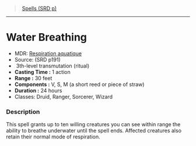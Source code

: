 ﻿---
!SpellItem
Family: SpellVO
Level: 3
Type: transmutation
Ritual: ritual
CastingTime: 1 action
Range: 30 feet
Components: V, S, M (a short reed or piece of straw)
Duration: 24 hours
Classes: Druid, Ranger, Sorcerer, Wizard
Id: spells_vo.md#water-breathing
ParentLink: spells_vo.md#spells-srd-p
Name: Water Breathing
ParentName: Spells (SRD p)
NameLevel: 1
AltName: '[Respiration aquatique](hd_spells_respiration_aquatique.md)'
Source: (SRD p191)
Attributes:
  Name: Water Breathing
  Markdown: >+
    # <!--Name-->Water Breathing<!--/Name-->


    - MDR: <!--AltName-->[Respiration aquatique](hd_spells_respiration_aquatique.md)<!--/AltName-->

    - Source: <!--Source-->(SRD p191)<!--/Source-->

    -  <!--Level-->3<!--/Level-->th-level <!--Type-->transmutation<!--/Type--> (<!--Ritual-->ritual<!--/Ritual-->)

    - **Casting Time :** <!--CastingTime-->1 action<!--/CastingTime-->

    - **Range :** <!--Range-->30 feet<!--/Range-->

    - **Components :** <!--Components-->V, S, M (a short reed or piece of straw)<!--/Components-->

    - **Duration :** <!--Duration-->24 hours<!--/Duration-->

    - Classes: <!--Classes-->Druid, Ranger, Sorcerer, Wizard<!--/Classes-->


    ### Description


    This spell grants up to ten willing creatures you can see within range the ability to breathe underwater until the spell ends. Affected creatures also retain their normal mode of respiration.

  AltName: '[Respiration aquatique](hd_spells_respiration_aquatique.md)'
  Source: (SRD p191)
  Level: 3
  Type: transmutation
  Ritual: ritual
  CastingTime: 1 action
  Range: 30 feet
  Components: V, S, M (a short reed or piece of straw)
  Duration: 24 hours
  Classes: Druid, Ranger, Sorcerer, Wizard
AttributesDictionary: >+
  Name: Water Breathing

  Markdown: >+

    # <!--Name-->Water Breathing<!--/Name-->





    - MDR: <!--AltName-->[Respiration aquatique](hd_spells_respiration_aquatique.md)<!--/AltName-->



    - Source: <!--Source-->(SRD p191)<!--/Source-->



    -  <!--Level-->3<!--/Level-->th-level <!--Type-->transmutation<!--/Type--> (<!--Ritual-->ritual<!--/Ritual-->)



    - **Casting Time :** <!--CastingTime-->1 action<!--/CastingTime-->



    - **Range :** <!--Range-->30 feet<!--/Range-->



    - **Components :** <!--Components-->V, S, M (a short reed or piece of straw)<!--/Components-->



    - **Duration :** <!--Duration-->24 hours<!--/Duration-->



    - Classes: <!--Classes-->Druid, Ranger, Sorcerer, Wizard<!--/Classes-->





    ### Description





    This spell grants up to ten willing creatures you can see within range the ability to breathe underwater until the spell ends. Affected creatures also retain their normal mode of respiration.



  AltName: '[Respiration aquatique](hd_spells_respiration_aquatique.md)'

  Source: (SRD p191)

  Level: 3

  Type: transmutation

  Ritual: ritual

  CastingTime: 1 action

  Range: 30 feet

  Components: V, S, M (a short reed or piece of straw)

  Duration: 24 hours

  Classes: Druid, Ranger, Sorcerer, Wizard

---
> [Spells (SRD p)](srd_spells.md)

---

# Water Breathing

- MDR: [Respiration aquatique](hd_spells_respiration_aquatique.md)
- Source: (SRD p191)
-  3th-level transmutation (ritual)
- **Casting Time :** 1 action
- **Range :** 30 feet
- **Components :** V, S, M (a short reed or piece of straw)
- **Duration :** 24 hours
- Classes: Druid, Ranger, Sorcerer, Wizard

### Description

This spell grants up to ten willing creatures you can see within range the ability to breathe underwater until the spell ends. Affected creatures also retain their normal mode of respiration.

